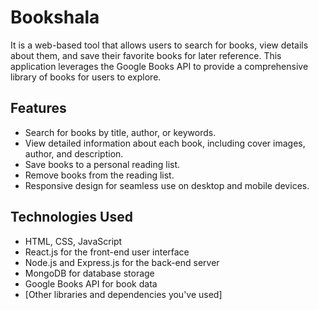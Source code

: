 # Bookshala


It is a web-based tool that allows users to search for books, view details about them, and save their favorite books for later reference. This application leverages the Google Books API to provide a comprehensive library of books for users to explore.

## Features

- Search for books by title, author, or keywords.
- View detailed information about each book, including cover images, author, and description.
- Save books to a personal reading list.
- Remove books from the reading list.
- Responsive design for seamless use on desktop and mobile devices.


## Technologies Used

- HTML, CSS, JavaScript
- React.js for the front-end user interface
- Node.js and Express.js for the back-end server
- MongoDB for database storage
- Google Books API for book data
- [Other libraries and dependencies you've used]
